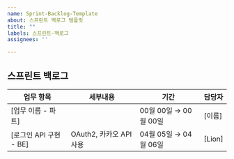 ```yaml
---
name: Sprint-Backlog-Template
about: 스프린트 백로그 템플릿
title: ""
labels: 스프린트-백로그
assignees: ''

---
```


## 스프린트 백로그

| 업무 항목                     |        세부내용       |        기간       | 담당자 |
|--------------------------------------|---------------|---------------------------|--------|
| [업무 이름 - 파트]                   |     | 00월 00일 → 00월 00일 | [이름] |
| [로그인 API 구현 - BE]                   | OAuth2, 카카오 API 사용    | 04월 05일 → 04월 06일 | [Lion] |
